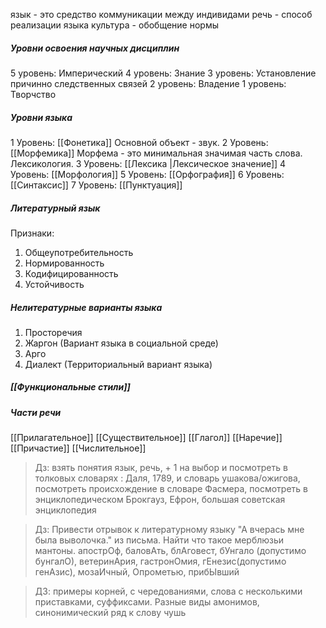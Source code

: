 язык - это средство коммуникации между индивидами
речь - способ реализации языка
культура - обобщение нормы

##### Уровни освоения научных дисциплин
5 уровень: Имперический
4 уровень: Знание
3 уровень: Установление причинно следственных связей
2 уровень: Владение
1 уровень: Творчство
##### Уровни языка
1 Уровень: [[Фонетика]] Основной объект - звук.
2 Уровень: [[Морфемика]] Морфема - это минимальная значимая часть слова. Лексикология.
3 Уровень: [[Лексика |Лексическое значение]]
4 Уровень: [[Морфология]]
5 Уровень: [[Орфография]]
6 Уровень: [[Синтаксис]]
7 Уровень: [[Пунктуация]]

##### Литературный язык
Признаки:
1. Общеупотребительность
2. Нормированность
3. Кодифицированность
4. Устойчивость
##### Нелитературные варианты языка
1. Просторечия
2. Жаргон (Вариант языка в социальной среде)
3. Арго
4. Диалект (Территориальный вариант языка)

##### [[Функциональные стили]]


##### Части речи
[[Прилагательное]]
[[Существительное]]
[[Глагол]]
[[Наречие]]
[[Причастие]]
[[Числительное]]


> Дз: взять понятия язык, речь, + 1 на выбор и посмотреть в толковых словарях : Даля, 1789, и словарь ушакова/ожигова, посмотреть происхождение в словаре Фасмера, посмотреть в энциклопедическом Брокгауз, Ефрон, большая советская энциклопедия

> Дз: Привести отрывок к литературному языку "А вчерась мне была выволочка." из письма. Найти что такое мерблюзьи мантоны.
> апострОф, баловАть, блАговест, бУнгало (допустимо бунгалО), ветеринАрия, гастронОмия, гЕнезис(допустимо генАзис), мозаИчный, Опрометью, прибЫвший

> ДЗ: примеры корней, с чередованиями, слова с несколькими приставками, суффиксами. Разные виды амонимов, синонимический ряд к слову чушь
